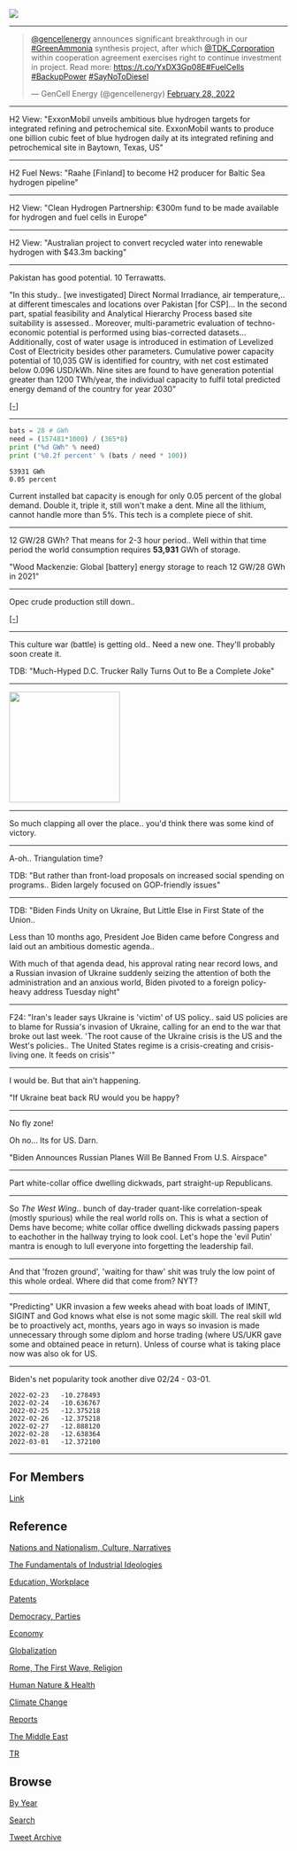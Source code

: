 <img src="https://drive.google.com/uc?export=view&id=1B2wf9R7AMH1d7Vw6e2mucLbIQ5NSjir7"/>

---

<blockquote class="twitter-tweet"><p lang="en" dir="ltr"><a href="https://twitter.com/gencellenergy?ref_src=twsrc%5Etfw">@gencellenergy</a> announces significant breakthrough in our <a href="https://twitter.com/hashtag/GreenAmmonia?src=hash&amp;ref_src=twsrc%5Etfw">#GreenAmmonia</a> synthesis project, after which <a href="https://twitter.com/TDK_Corporation?ref_src=twsrc%5Etfw">@TDK_Corporation</a> within cooperation agreement exercises right to continue investment in project. Read more: <a href="https://t.co/YxDX3Gp08E">https://t.co/YxDX3Gp08E</a><a href="https://twitter.com/hashtag/FuelCells?src=hash&amp;ref_src=twsrc%5Etfw">#FuelCells</a> <a href="https://twitter.com/hashtag/BackupPower?src=hash&amp;ref_src=twsrc%5Etfw">#BackupPower</a> <a href="https://twitter.com/hashtag/SayNoToDiesel?src=hash&amp;ref_src=twsrc%5Etfw">#SayNoToDiesel</a></p>&mdash; GenCell Energy (@gencellenergy) <a href="https://twitter.com/gencellenergy/status/1498226492026888192?ref_src=twsrc%5Etfw">February 28, 2022</a></blockquote> <script async src="https://platform.twitter.com/widgets.js" charset="utf-8"></script>

---

H2 View: "ExxonMobil unveils ambitious blue hydrogen targets for
integrated refining and petrochemical site. ExxonMobil wants to
produce one billion cubic feet of blue hydrogen daily at its
integrated refining and petrochemical site in Baytown, Texas, US"

---

H2 Fuel News: "Raahe [Finland] to become H2 producer for Baltic Sea
hydrogen pipeline"

---

H2 View: "Clean Hydrogen Partnership: €300m fund to be made available
for hydrogen and fuel cells in Europe"

---

H2 View: "Australian project to convert recycled water into renewable
hydrogen with $43.3m backing"

---

Pakistan has good potential. 10 Terrawatts.

"In this study..  [we investigated] Direct Normal Irradiance, air
temperature,.. at different timescales and locations over Pakistan
[for CSP]... In the second part, spatial feasibility and Analytical
Hierarchy Process based site suitability is assessed.. Moreover,
multi-parametric evaluation of techno-economic potential is performed
using bias-corrected datasets... Additionally, cost of water usage is
introduced in estimation of Levelized Cost of Electricity besides
other parameters. Cumulative power capacity potential of 10,035 GW is
identified for country, with net cost estimated below 0.096
USD/kWh. Nine sites are found to have generation potential greater
than 1200 TWh/year, the individual capacity to fulfil total predicted
energy demand of the country for year 2030"

[[-]](https://www.sciencedirect.com/science/article/abs/pii/S0196890422001625)

---


```python
bats = 28 # GWh
need = (157481*1000) / (365*8)
print ("%d GWh" % need)
print ('%0.2f percent' % (bats / need * 100))
```

```text
53931 GWh
0.05 percent
```

Current installed bat capacity is enough for only 0.05 percent of the
global demand. Double it, triple it, still won't make a dent. Mine all
the lithium, cannot handle more than 5%. This tech is a complete piece
of shit.

---

12 GW/28 GWh? That means for 2-3 hour period.. Well within that time
period the world consumption requires **53,931** GWh of storage.

"Wood Mackenzie: Global [battery] energy storage to reach 12 GW/28 GWh in 2021"

---

Opec crude production still down..

[[-]](2019/05/stats.md#opec)

---

This culture war (battle) is getting old.. Need a new one. They'll
probably soon create it.

TDB: "Much-Hyped D.C. Trucker Rally Turns Out to Be a Complete Joke"

---

<img width="200" src="https://i.pinimg.com/originals/64/3c/d5/643cd5fb6f6b57719be90ff8102b1b07.gif"/>

---

So much clapping all over the place.. you'd think there was some kind
of victory. 

---

A-oh.. Triangulation time? 

TDB: "But rather than front-load proposals on increased social
spending on programs.. Biden largely focused on GOP-friendly issues"

---

TDB: "Biden Finds Unity on Ukraine, But Little Else in First State of
the Union..

Less than 10 months ago, President Joe Biden came before Congress and
laid out an ambitious domestic agenda..

With much of that agenda dead, his approval rating near record lows,
and a Russian invasion of Ukraine suddenly seizing the attention of
both the administration and an anxious world, Biden pivoted to a
foreign policy-heavy address Tuesday night"

---

F24: "Iran's leader says Ukraine is 'victim' of US policy.. said US
policies are to blame for Russia's invasion of Ukraine, calling for an
end to the war that broke out last week. 'The root cause of the
Ukraine crisis is the US and the West's policies.. The United States
regime is a crisis-creating and crisis-living one. It feeds on
crisis'"

---

I would be. But that ain't happening.

"If Ukraine beat back RU would you be happy?

---

No fly zone!

Oh no... Its for US. Darn.

"Biden Announces Russian Planes Will Be Banned From U.S. Airspace"

---

Part white-collar office dwelling dickwads, part straight-up Republicans.

---

So *The West Wing*.. bunch of day-trader quant-like correlation-speak
(mostly spurious) while the real world rolls on. This is what a
section of Dems have become; white collar office dwelling dickwads
passing papers to eachother in the hallway trying to look cool. Let's
hope the 'evil Putin' mantra is enough to lull everyone into
forgetting the leadership fail.

---

And that 'frozen ground', 'waiting for thaw' shit was truly the low
point of this whole ordeal. Where did that come from? NYT?

---

"Predicting" UKR invasion a few weeks ahead with boat loads of IMINT,
SIGINT and God knows what else is not some magic skill. The real skill
wld be to proactively act, months, years ago in ways so invasion is
made unnecessary through some diplom and horse trading (where US/UKR
gave some and obtained peace in return). Unless of course what is
taking place now was also ok for US.

---

Biden's net popularity took another dive 02/24 - 03-01. 

```
2022-02-23   -10.278493
2022-02-24   -10.636767
2022-02-25   -12.375218
2022-02-26   -12.375218
2022-02-27   -12.888120
2022-02-28   -12.638364
2022-03-01   -12.372100
```

---

## For Members

[Link](https://thirdwave-members.herokuapp.com)

## Reference

[Nations and Nationalism, Culture, Narratives](/2013/02/nations-and-nationalism.md)

[The Fundamentals of Industrial Ideologies](/2011/04/fundamentals-of-industrial-ideologies.md)

[Education, Workplace](2017/09/education-workplace.md)

[Patents](/2018/09/patents.md)

[Democracy, Parties](/2016/11/democracy.md)

[Economy](/2018/05/economy.md)

[Globalization](/2018/09/globalization.md)

[Rome, The First Wave, Religion](/2017/12/rome.md)

[Human Nature & Health](/2020/07/human-nature.md)

[Climate Change](/2018/12/climate.md)

[Reports](/2019/05/reports.md)

[The Middle East](/2019/07/middleeast.md)

[TR](../tr)

## Browse

[By Year](years.md)

[Search](search.html)

[Tweet Archive](/tweets/README.md)


